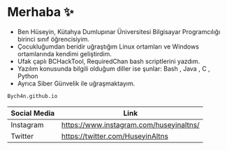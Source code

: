 # Merhaba ✨
- Ben Hüseyin, Kütahya Dumlupınar Üniversitesi Bilgisayar Programcılığı birinci sınıf öğrencisiyim.
- Çocukluğumdan beridir uğraştığım Linux ortamları ve Windows ortamlarında kendimi geliştirdim.
- Ufak çaplı BCHackTool, RequiredChan bash scriptlerini yazdım.
- Yazılım konusunda bilgili olduğum diller ise şunlar: Bash , Java , C , Python
- Ayrıca Siber Günvelik ile uğraşmaktayım.

```sh
Bych4n.github.io
```

| Social Media | Link |
| ------ | ------ |
| Instagram | https://www.instagram.com/huseyinaltns/ |
| Twitter | https://twitter.com/HuseyinAltns |

